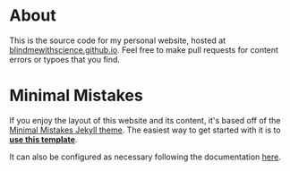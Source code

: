 # About
This is the source code for my personal website, hosted at [blindmewithscience.github.io](https://blindmewithscience.github.io/). Feel free to make pull requests for content errors or typoes that you find.


# Minimal Mistakes

If you enjoy the layout of this website and its content, it's based off of the [Minimal Mistakes Jekyll theme](https://github.com/mmistakes/minimal-mistakes). The easiest way to get started with it is to [**use this template**](https://github.com/mmistakes/mm-github-pages-starter/generate).

It can also be configured as necessary following the documentation [here](https://mmistakes.github.io/minimal-mistakes/docs/configuration/).